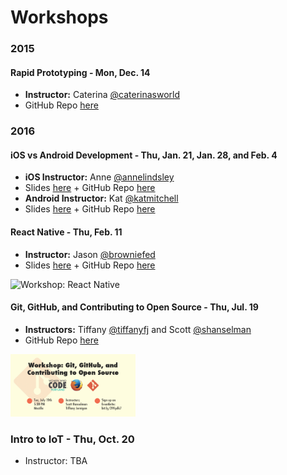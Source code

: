Workshops
=========================

### 2015

#### Rapid Prototyping - Mon, Dec. 14
- **Instructor:** Caterina [@caterinasworld](http://github.com/caterinasworld)  
- GitHub Repo [here](https://github.com/caterinasworld/rapid-prototyping-workshop)

### 2016

#### iOS vs Android Development - Thu, Jan. 21, Jan. 28, and Feb. 4
- **iOS Instructor:** Anne [@annelindsley](http://github.com/annelindsley)  
- Slides [here](http://docs.google.com/presentation/d/1nQ6lpclnDxTyXvNgV46W1xboY-4l6col9Np0VpRByOU/edit#slide=id.p) + GitHub Repo [here](http://github.com/annelindsley/BasicWeatherAppIOS)  
- **Android Instructor:** Kat [@katmitchell](http://github.com/katmitchell)  
- Slides [here](http://docs.google.com/presentation/d/15zeffegzsIjA9g44wP9Kjlk0YHjdSf6VQvqV5u3rsCI/edit#slide=id.p) + GitHub Repo [here](http://github.com/katmitchell/ChickTechWeatherAppAndroid)

#### React Native - Thu, Feb. 11
- **Instructor:** Jason [@browniefed](http://github.com/browniefed)  
- Slides [here](http://slides.com/browniefed/react-native#/) + GitHub Repo [here](http://github.com/browniefed/forecast)

<img height=100 src="graphics/react-native,jpg" title="Workshop: React Native">

#### Git, GitHub, and Contributing to Open Source - Thu, Jul. 19
- **Instructors:** Tiffany [@tiffanyfj](https://github.com/tiffanyfj) and Scott [@shanselman](https://github.com/shanselman)
- GitHub Repo [here](https://github.com/wwcodeportland/git-github-os)

<img height=100 src="graphics/git-oss.jpg" title="Workshop: Git, GitHub, and Contributing to Open Source">

### Intro to IoT - Thu, Oct. 20
- Instructor: TBA
